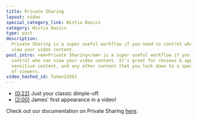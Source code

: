 ```yaml
---
title: Private Sharing
layout: video
special_category_link: Wistia Basics
category: Wistia Basics
type: post
description: 
  Private Sharing is a super useful workflow if you need to control who can
  view your video content.
post_intro: <em>Private Sharing</em> is a super useful workflow if you need to
  control who can view your video content. It's great for reviews & approvals,
  sensitive content, and any other content that you lock down to a specific set
  of viewers. 
video_hashed_id: fwnwv2d361
---
```


* <a href="#" class="chapter_link" onclick="wistiaEmbed.time(22).play(); return false;"><i class="icon-play"></i>(0:22)</a> Just your classic dimple-off.
* <a href="#" class="chapter_link" onclick="wistiaEmbed.time(120).play(); return false;"><i class="icon-play"></i>(2:00)</a> James' first appearance in a video!

Check out our documentation on Private Sharing [here](http://wistia.com/doc/private-sharing).
